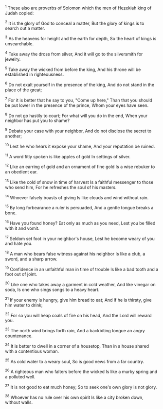 <sup>1</sup> 
These also are proverbs of Solomon which the men of Hezekiah king of Judah copied: 

<sup>2</sup> 
It is the glory of God to conceal a matter, But the glory of kings is to search out a matter. 

<sup>3</sup> 
As the heavens for height and the earth for depth, So the heart of kings is unsearchable. 

<sup>4</sup> 
Take away the dross from silver, And it will go to the silversmith for jewelry. 

<sup>5</sup> 
Take away the wicked from before the king, And his throne will be established in righteousness. 

<sup>6</sup> 
Do not exalt yourself in the presence of the king, And do not stand in the place of the great; 

<sup>7</sup> 
For it is better that he say to you, "Come up here," Than that you should be put lower in the presence of the prince, Whom your eyes have seen. 

<sup>8</sup> 
Do not go hastily to court; For what will you do in the end, When your neighbor has put you to shame? 

<sup>9</sup> 
Debate your case with your neighbor, And do not disclose the secret to another; 

<sup>10</sup> 
Lest he who hears it expose your shame, And your reputation be ruined. 

<sup>11</sup> 
A word fitly spoken is like apples of gold In settings of silver. 

<sup>12</sup> 
Like an earring of gold and an ornament of fine gold Is a wise rebuker to an obedient ear. 

<sup>13</sup> 
Like the cold of snow in time of harvest Is a faithful messenger to those who send him, For he refreshes the soul of his masters. 

<sup>14</sup> 
Whoever falsely boasts of giving Is like clouds and wind without rain. 

<sup>15</sup> 
By long forbearance a ruler is persuaded, And a gentle tongue breaks a bone. 

<sup>16</sup> 
Have you found honey? Eat only as much as you need, Lest you be filled with it and vomit. 

<sup>17</sup> 
Seldom set foot in your neighbor's house, Lest he become weary of you and hate you. 

<sup>18</sup> 
A man who bears false witness against his neighbor Is like a club, a sword, and a sharp arrow. 

<sup>19</sup> 
Confidence in an unfaithful man in time of trouble Is like a bad tooth and a foot out of joint. 

<sup>20</sup> 
Like one who takes away a garment in cold weather, And like vinegar on soda, Is one who sings songs to a heavy heart. 

<sup>21</sup> 
If your enemy is hungry, give him bread to eat; And if he is thirsty, give him water to drink; 

<sup>22</sup> 
For so you will heap coals of fire on his head, And the Lord will reward you. 

<sup>23</sup> 
The north wind brings forth rain, And a backbiting tongue an angry countenance. 

<sup>24</sup> 
It is better to dwell in a corner of a housetop, Than in a house shared with a contentious woman. 

<sup>25</sup> 
As cold water to a weary soul, So is good news from a far country. 

<sup>26</sup> 
A righteous man who falters before the wicked Is like a murky spring and a polluted well. 

<sup>27</sup> 
It is not good to eat much honey; So to seek one's own glory is not glory. 

<sup>28</sup> 
Whoever has no rule over his own spirit Is like a city broken down, without walls.